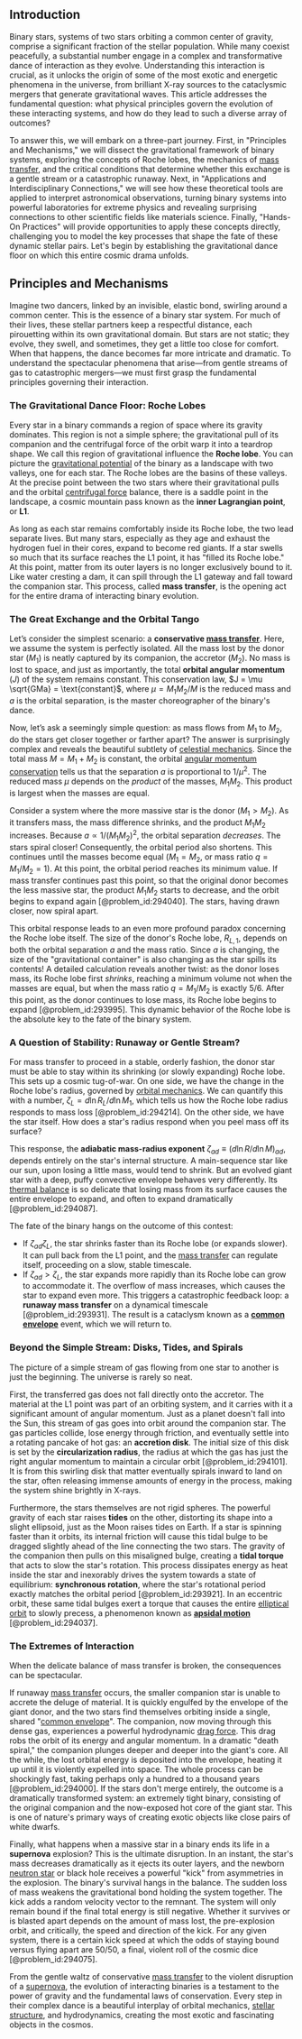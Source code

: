 ## Introduction
Binary stars, systems of two stars orbiting a common center of gravity, comprise a significant fraction of the stellar population. While many coexist peacefully, a substantial number engage in a complex and transformative dance of interaction as they evolve. Understanding this interaction is crucial, as it unlocks the origin of some of the most exotic and energetic phenomena in the universe, from brilliant X-ray sources to the cataclysmic mergers that generate gravitational waves. This article addresses the fundamental question: what physical principles govern the evolution of these interacting systems, and how do they lead to such a diverse array of outcomes?

To answer this, we will embark on a three-part journey. First, in "Principles and Mechanisms," we will dissect the gravitational framework of binary systems, exploring the concepts of Roche lobes, the mechanics of [mass transfer](@article_id:150586), and the critical conditions that determine whether this exchange is a gentle stream or a catastrophic runaway. Next, in "Applications and Interdisciplinary Connections," we will see how these theoretical tools are applied to interpret astronomical observations, turning binary systems into powerful laboratories for extreme physics and revealing surprising connections to other scientific fields like materials science. Finally, "Hands-On Practices" will provide opportunities to apply these concepts directly, challenging you to model the key processes that shape the fate of these dynamic stellar pairs. Let's begin by establishing the gravitational dance floor on which this entire cosmic drama unfolds.

## Principles and Mechanisms

Imagine two dancers, linked by an invisible, elastic bond, swirling around a common center. This is the essence of a binary star system. For much of their lives, these stellar partners keep a respectful distance, each pirouetting within its own gravitational domain. But stars are not static; they evolve, they swell, and sometimes, they get a little too close for comfort. When that happens, the dance becomes far more intricate and dramatic. To understand the spectacular phenomena that arise—from gentle streams of gas to catastrophic mergers—we must first grasp the fundamental principles governing their interaction.

### The Gravitational Dance Floor: Roche Lobes

Every star in a binary commands a region of space where its gravity dominates. This region is not a simple sphere; the gravitational pull of its companion and the centrifugal force of the orbit warp it into a teardrop shape. We call this region of gravitational influence the **Roche lobe**. You can picture the [gravitational potential](@article_id:159884) of the binary as a landscape with two valleys, one for each star. The Roche lobes are the basins of these valleys. At the precise point between the two stars where their gravitational pulls and the orbital [centrifugal force](@article_id:173232) balance, there is a saddle point in the landscape, a cosmic mountain pass known as the **inner Lagrangian point**, or **L1**.

As long as each star remains comfortably inside its Roche lobe, the two lead separate lives. But many stars, especially as they age and exhaust the hydrogen fuel in their cores, expand to become red giants. If a star swells so much that its surface reaches the L1 point, it has "filled its Roche lobe." At this point, matter from its outer layers is no longer exclusively bound to it. Like water cresting a dam, it can spill through the L1 gateway and fall toward the companion star. This process, called **mass transfer**, is the opening act for the entire drama of interacting binary evolution.

### The Great Exchange and the Orbital Tango

Let’s consider the simplest scenario: a **conservative [mass transfer](@article_id:150586)**. Here, we assume the system is perfectly isolated. All the mass lost by the donor star ($M_1$) is neatly captured by its companion, the accretor ($M_2$). No mass is lost to space, and just as importantly, the total **orbital angular momentum** ($J$) of the system remains constant. This conservation law, $J = \mu \sqrt{GMa} = \text{constant}$, where $\mu = M_1 M_2 / M$ is the reduced mass and $a$ is the orbital separation, is the master choreographer of the binary's dance.

Now, let’s ask a seemingly simple question: as mass flows from $M_1$ to $M_2$, do the stars get closer together or farther apart? The answer is surprisingly complex and reveals the beautiful subtlety of [celestial mechanics](@article_id:146895). Since the total mass $M = M_1 + M_2$ is constant, the orbital [angular momentum conservation](@article_id:156304) tells us that the separation $a$ is proportional to $1/\mu^2$. The reduced mass $\mu$ depends on the *product* of the masses, $M_1 M_2$. This product is largest when the masses are equal.

Consider a system where the more massive star is the donor ($M_1 > M_2$). As it transfers mass, the mass difference shrinks, and the product $M_1 M_2$ increases. Because $a \propto 1/(M_1 M_2)^2$, the orbital separation *decreases*. The stars spiral closer! Consequently, the orbital period also shortens. This continues until the masses become equal ($M_1 = M_2$, or mass ratio $q=M_1/M_2=1$). At this point, the orbital period reaches its minimum value. If mass transfer continues past this point, so that the original donor becomes the less massive star, the product $M_1 M_2$ starts to decrease, and the orbit begins to expand again [@problem_id:294040]. The stars, having drawn closer, now spiral apart.

This orbital response leads to an even more profound paradox concerning the Roche lobe itself. The size of the donor's Roche lobe, $R_{L,1}$, depends on both the orbital separation $a$ and the mass ratio. Since $a$ is changing, the size of the "gravitational container" is also changing as the star spills its contents! A detailed calculation reveals another twist: as the donor loses mass, its Roche lobe first *shrinks*, reaching a minimum volume not when the masses are equal, but when the mass ratio $q = M_1/M_2$ is exactly $5/6$. After this point, as the donor continues to lose mass, its Roche lobe begins to expand [@problem_id:293995]. This dynamic behavior of the Roche lobe is the absolute key to the fate of the binary system.

### A Question of Stability: Runaway or Gentle Stream?

For mass transfer to proceed in a stable, orderly fashion, the donor star must be able to stay within its shrinking (or slowly expanding) Roche lobe. This sets up a cosmic tug-of-war. On one side, we have the change in the Roche lobe's radius, governed by [orbital mechanics](@article_id:147366). We can quantify this with a number, $\zeta_L = d\ln R_L / d\ln M_1$, which tells us how the Roche lobe radius responds to mass loss [@problem_id:294214]. On the other side, we have the star itself. How does a star's radius respond when you peel mass off its surface?

This response, the **adiabatic mass-radius exponent** $\zeta_{ad} \equiv (d \ln R / d \ln M)_{ad}$, depends entirely on the star's internal structure. A main-sequence star like our sun, upon losing a little mass, would tend to shrink. But an evolved giant star with a deep, puffy convective envelope behaves very differently. Its [thermal balance](@article_id:157492) is so delicate that losing mass from its surface causes the entire envelope to expand, and often to expand dramatically [@problem_id:294087].

The fate of the binary hangs on the outcome of this contest:
*   If $\zeta_{ad}  \zeta_L$, the star shrinks faster than its Roche lobe (or expands slower). It can pull back from the L1 point, and the [mass transfer](@article_id:150586) can regulate itself, proceeding on a slow, stable timescale.
*   If $\zeta_{ad} > \zeta_L$, the star expands more rapidly than its Roche lobe can grow to accommodate it. The overflow of mass increases, which causes the star to expand even more. This triggers a catastrophic feedback loop: a **runaway mass transfer** on a dynamical timescale [@problem_id:293931]. The result is a cataclysm known as a **[common envelope](@article_id:160682)** event, which we will return to.

### Beyond the Simple Stream: Disks, Tides, and Spirals

The picture of a simple stream of gas flowing from one star to another is just the beginning. The universe is rarely so neat.

First, the transferred gas does not fall directly onto the accretor. The material at the L1 point was part of an orbiting system, and it carries with it a significant amount of angular momentum. Just as a planet doesn't fall into the Sun, this stream of gas goes into orbit around the companion star. The gas particles collide, lose energy through friction, and eventually settle into a rotating pancake of hot gas: an **accretion disk**. The initial size of this disk is set by the **circularization radius**, the radius at which the gas has just the right angular momentum to maintain a circular orbit [@problem_id:294101]. It is from this swirling disk that matter eventually spirals inward to land on the star, often releasing immense amounts of energy in the process, making the system shine brightly in X-rays.

Furthermore, the stars themselves are not rigid spheres. The powerful gravity of each star raises **tides** on the other, distorting its shape into a slight ellipsoid, just as the Moon raises tides on Earth. If a star is spinning faster than it orbits, its internal friction will cause this tidal bulge to be dragged slightly ahead of the line connecting the two stars. The gravity of the companion then pulls on this misaligned bulge, creating a **tidal torque** that acts to slow the star's rotation. This process dissipates energy as heat inside the star and inexorably drives the system towards a state of equilibrium: **synchronous rotation**, where the star's rotational period exactly matches the orbital period [@problem_id:293921]. In an eccentric orbit, these same tidal bulges exert a torque that causes the entire [elliptical orbit](@article_id:174414) to slowly precess, a phenomenon known as **[apsidal motion](@article_id:161013)** [@problem_id:294037].

### The Extremes of Interaction

When the delicate balance of mass transfer is broken, the consequences can be spectacular.

If runaway [mass transfer](@article_id:150586) occurs, the smaller companion star is unable to accrete the deluge of material. It is quickly engulfed by the envelope of the giant donor, and the two stars find themselves orbiting inside a single, shared "[common envelope](@article_id:160682)". The companion, now moving through this dense gas, experiences a powerful hydrodynamic [drag force](@article_id:275630). This drag robs the orbit of its energy and angular momentum. In a dramatic "death spiral," the companion plunges deeper and deeper into the giant's core. All the while, the lost orbital energy is deposited into the envelope, heating it up until it is violently expelled into space. The whole process can be shockingly fast, taking perhaps only a hundred to a thousand years [@problem_id:294000]. If the stars don't merge entirely, the outcome is a dramatically transformed system: an extremely tight binary, consisting of the original companion and the now-exposed hot core of the giant star. This is one of nature's primary ways of creating exotic objects like close pairs of white dwarfs.

Finally, what happens when a massive star in a binary ends its life in a **supernova** explosion? This is the ultimate disruption. In an instant, the star's mass decreases dramatically as it ejects its outer layers, and the newborn [neutron star](@article_id:146765) or black hole receives a powerful "kick" from asymmetries in the explosion. The binary's survival hangs in the balance. The sudden loss of mass weakens the gravitational bond holding the system together. The kick adds a random velocity vector to the remnant. The system will only remain bound if the final total energy is still negative. Whether it survives or is blasted apart depends on the amount of mass lost, the pre-explosion orbit, and critically, the speed and direction of the kick. For any given system, there is a certain kick speed at which the odds of staying bound versus flying apart are 50/50, a final, violent roll of the cosmic dice [@problem_id:294075].

From the gentle waltz of conservative [mass transfer](@article_id:150586) to the violent disruption of a [supernova](@article_id:158957), the evolution of interacting binaries is a testament to the power of gravity and the fundamental laws of conservation. Every step in their complex dance is a beautiful interplay of orbital mechanics, [stellar structure](@article_id:135867), and hydrodynamics, creating the most exotic and fascinating objects in the cosmos.
